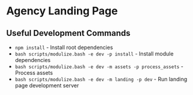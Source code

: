# Agency Landing Page

## Useful Development Commands

- `npm install` - Install root dependencies
- `bash scripts/modulize.bash -e dev -p install` - Install module dependencies
- `bash scripts/modulize.bash -e dev -m assets -p process_assets` - Process assets
- `bash scripts/modulize.bash -e dev -m landing -p dev` - Run landing page development server
